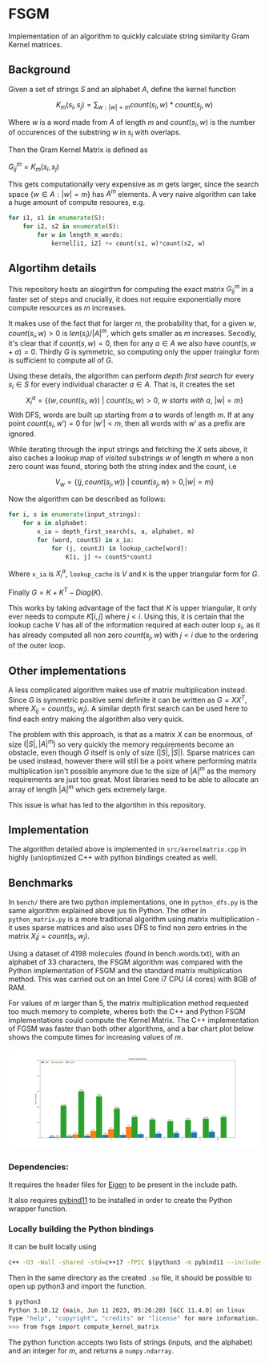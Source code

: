 # FSGM
Implementation of an algorithm to quickly calculate string similarity Gram Kernel matrices.

## Background
Given a set of strings $S$ and an alphabet $A$, define the kernel function

$$
K_m(s_i, s_j) = \sum_{w:|w|=m} count(s_i, w)*count(s_j, w)
$$

Where $w$ is a word made from $A$ of length $m$ and $count(s_i, w)$ is the
number of occurences of the substring $w$ in $s_i$ with overlaps.

Then the Gram Kernel Matrix is defined as

$G^m_{ij} = K_m(s_i, s_j)$

This gets computationally very expensive as $m$ gets larger, since the search space $\lbrace w \in A:|w|=m \rbrace$ has $A^m$ elements. A very naive algorithm can take a huge amount of compute resoures, e.g.
```python
for i1, s1 in enumerate(S):
    for i2, s2 in enumerate(S):
        for w in length_m_words:
            kernel[i1, i2] += count(s1, w)*count(s2, w)
```

## Algortihm details
This repository hosts an alogirthm for computing the exact matrix $G^m_{ij}$ in a faster set of steps and crucially, it does not require exponentially more compute resources as $m$ increases.

It makes use of the fact that for larger $m$, the probability that, for a given $w$, $count(s_i, w) > 0$ is $len(s_i)/|A|^m$, which gets smaller as $m$ increases. 
Secodly, it's clear that if $count(s, w) = 0$, then for any $a \in A$ we also have $count(s, w+a) = 0$. Thirdly $G$ is symmetric, so computing only the upper trainglur form is sufficient to compute all of $G$.

Using these details, the algorithm can perform _depth first search_ for every $s_i \in S$ for every individual character $a \in A$. That is, it creates the set
$$X_{i}^{a} = \lbrace (w, count(s_i, w))\ |\ count(s_i, w) > 0,\ w\ starts\ with\ a,\ |w| = m \rbrace$$
With DFS, words are built up starting from $a$ to words of length $m$. If at any point $count(s_i, w') = 0$ for $|w'| < m$, then all words with $w'$ as a prefix are ignored. 

While iterating through the input strings and fetching the $X$ sets above, it also caches a lookup map of _visited_ substrings $w$ of length $m$ where a non zero count was found, storing both the string index and the count, i.e

$$
V_w = \lbrace (j, count(s_j, w))\ |\ count(s_j, w) > 0,  |w| = m \rbrace
$$

Now the algorithm can be described as follows:

```python
for i, s in enumerate(input_strings):
    for a in alphabet:
        x_ia = depth_first_search(s, a, alphabet, m)
        for (word, countS) in x_ia:
            for (j, countJ) in lookup_cache[word]:
                K[i, j] += countS*countJ 
```  
Where `x_ia` is $X_{i}^{a}$, `lookup_cache` is $V$ and `K` is the upper triangular form for $G$.

Finally $G  = K + K^T - Diag(K)$. 

This works by taking advantage of the fact that $K$ is upper triangular, it only ever needs to compute $K[i, j]$ where $j < i$. Using this, it is certain that the lookup cache $V$ has all of the information required at each outer loop $s_i$, as it has already computed all non zero $count(s_j, w)$ with $j < i$ due to the ordering of the outer loop. 

## Other implementations
A less complicated algorithm makes use of matrix multiplication instead. Since $G$ is symmetric positive semi definite it can be written as $G = XX^T$, where $X_{ij} = count(s_i, w_j)$. A similar depth first search can be used here to find each entry making the algorithm also very quick.

The problem with this approach, is that as a matrix $X$ can be enormous, of size $(|S|, |A|^m)$ so very quickly the memory requirements become an obstacle, even though $G$ itself is only of size $(|S|, |S|)$. Sparse matrices can be used instead, however there will still be a point where performing matrix multiplication isn't possible anymore due to the size of $|A|^m$ as the memory requirements are just too great. Most libraries need to be able to allocate an array of length $|A|^m$ which gets extremely large. 

This issue is what has led to the algortihm in this repository. 

## Implementation

The algorithm detailed above is implemented in `src/kernelmatrix.cpp` in highly (un)optimized C++ with python bindings created as well.

## Benchmarks

In `bench/` there are two python implementations, one in `python_dfs.py` is the same algorithm explained above jus tin Python. The other in `python_matrix.py` is a more traditional algorithm using matrix multiplication - it uses sparse matrices and also uses DFS to find non zero entries in the matrix $X_ij = count(s_i, w_j)$. 

Using a dataset of 4198 molecules (found in bench.words.txt), with an alphabet of 33 characters, the FSGM algorithm was compared with the Python implementation of FSGM and the standard matrix multiplication method. This was carried out on an Intel Core i7 CPU (4 cores) with 8GB of RAM.

For values of $m$ larger than 5, the matrix multiplication method requested too much memory to complete, wheres both the C++ and Python FSGM implementations could compute the Kernel Matrix. 
The C++ implementation of FGSM was faster than both other algorithms, and a bar chart plot below shows the compute times for increasing values of $m$.

![bar chart](./bench/results.png)

### Dependencies:
It requires the header files for [Eigen](https://eigen.tuxfamily.org/index.php?title=Main_Page) to be present in the include path.

It also requires [pybind11](https://github.com/pybind/pybind11) to be installed in order to create the Python wrapper function.

### Locally building the Python bindings

It can be built locally using 
```bash
c++ -O3 -Wall -shared -std=c++17 -fPIC $(python3 -m pybind11 --includes) src/*.cpp -o fsgm$(python3-config --extension-suffix)
```

Then in the same directory as the created `.so` file, it should be possible to open up python3 and import the function.

```bash
$ python3
Python 3.10.12 (main, Jun 11 2023, 05:26:28) [GCC 11.4.0] on linux
Type "help", "copyright", "credits" or "license" for more information.
>>> from fsgm import compute_kernel_matrix
```

The python function accepts two lists of strings (inputs, and the alphabet) and an integer for $m$, and returns a `numpy.ndarray`. 
